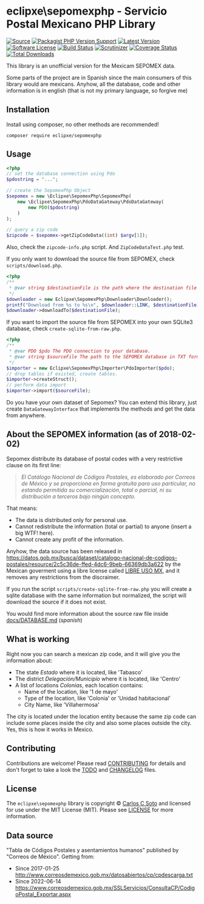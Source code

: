 # eclipxe\sepomexphp - Servicio Postal Mexicano PHP Library

[![Source][badge-source]][source]
[![Packagist PHP Version Support][badge-php-version]][php-version]
[![Latest Version][badge-release]][release]
[![Software License][badge-license]][license]
[![Build Status][badge-build]][build]
[![Scrutinizer][badge-quality]][quality]
[![Coverage Status][badge-coverage]][coverage]
[![Total Downloads][badge-downloads]][downloads]

This library is an unofficial version for the Mexicam SEPOMEX data.

Some parts of the project are in Spanish since the main consumers of this library would are mexicans.
Anyhow, all the database, code and other information is in english (that is not my primary language, so forgive me)

## Installation

Install using composer, no other methods are recommended!

```
composer require eclipxe/sepomexphp
```

## Usage

```php
<?php
// set the database connection using Pdo
$pdostring = "...";

// create the SepomexPhp Object
$sepomex = new \Eclipxe\SepomexPhp\SepomexPhp(
    new \Eclipxe\SepomexPhp\PdoDataGateway\PdoDataGateway(
        new PDO($pdostring)
    )
);

// query a zip code
$zipcode = $sepomex->getZipCodeData((int) $argv[1]);
```

Also, check the `zipcode-info.php` script. And `ZipCodeDataTest.php` test.

If you only want to download the source file from SEPOMEX, check `scripts/download.php`.

```php
<?php
/**
 * @var string $destinationFile is the path where the destination file will be located. 
 */
$downloader = new Eclipxe\SepomexPhp\Downloader\Downloader();
printf("Download from %s to %s\n", $downloader::LINK, $destinationFile);
$downloader->downloadTo($destinationFile);
```

If you want to import the source file from SEPOMEX into your own SQLite3 database, check `create-sqlite-from-raw.php`.

```php
<?php
/**
 * @var PDO $pdo The PDO connection to your database.
 * @var string $sourceFile The path to the SEPOMEX database in TXT format. 
 */
$importer = new Eclipxe\SepomexPhp\Importer\PdoImporter($pdo);
// drop tables if existed, create tables.
$importer->createStruct();
// perform data import
$importer->import($sourceFile);
```

Do you have your own dataset of Sepomex? You can extend this library, just create `DataGatewayInterface` that
implements the methods and get the data from anywhere.

## About the SEPOMEX information (as of 2018-02-02)

Sepomex distribute its database of postal codes with a very restrictive clause on its first line:

> *El Catálogo Nacional de Códigos Postales, es elaborado por Correos de México y se proporciona en forma gratuita para uso particular, 
> no estando permitida su comercialización, total o parcial, ni su distribución a terceros bajo ningún concepto.*

That means:

* The data is distributed only for personal use.
* Cannot redistribute the information (total or partial) to anyone (insert a big WTF! here).
* Cannot create any profit of the information.

Anyhow, the data source has been released in 
<https://datos.gob.mx/busca/dataset/catalogo-nacional-de-codigos-postales/resource/2c5c36de-ffed-4dc6-9beb-66369db3a622>
by the Mexican goverment using a libre license called [LIBRE USO MX](https://datos.gob.mx/libreusomx),
and it removes any restrictions from the discraimer.

If you run the script `scripts/create-sqlite-from-raw.php` you will create a sqlite database
with the same information but normalized, the script will download the source if it does not exist.

You would find more information about the source raw file inside [docs/DATABASE.md](docs/DATABASE.md) (*spanish*)

## What is working

Right now you can search a mexican zip code, and it will give you the information about:

* The state *Estado* where it is located, like 'Tabasco'
* The district *Delegación/Municipio* where it is located, like 'Centro'
* A list of locations *Colonias*, each location contains:
    * Name of the location, like '1 de mayo'
    * Type of the location, like 'Colonia' or 'Unidad habitacional'
    * City Name, like 'Villahermosa'

The city is located under the location entity because the same zip code can include some places inside the city
and also some places outside the city. Yes, this is how it works in Mexico.

## Contributing

Contributions are welcome! Please read [CONTRIBUTING][] for details
and don't forget to take a look the [TODO][] and [CHANGELOG][] files.

## License

The `eclipxe\sepomexphp` library is copyright © [Carlos C Soto](https://eclipxe.com.mx/)
and licensed for use under the MIT License (MIT). Please see [LICENSE][] for more information.

## Data source

"Tabla de Códigos Postales y asentamientos humanos" published by "Correos de México".
Getting from:
- Since 2017-01-25 <http://www.correosdemexico.gob.mx/datosabiertos/cp/cpdescarga.txt>
- Since 2022-06-14 <https://www.correosdemexico.gob.mx/SSLServicios/ConsultaCP/CodigoPostal_Exportar.aspx>

[contributing]: https://github.com/eclipxe13/sepomexphp/blob/main/CONTRIBUTING.md
[changelog]: https://github.com/eclipxe13/sepomexphp/blob/main/docs/CHANGELOG.md
[todo]: https://github.com/eclipxe13/sepomexphp/blob/main/docs/TODO.md

[source]: https://github.com/eclipxe13/sepomexphp
[php-version]: https://packagist.org/packages/eclipxe/sepomexphp
[release]: https://github.com/eclipxe13/sepomexphp/releases
[license]: https://github.com/eclipxe13/sepomexphp/blob/master/LICENSE
[build]: https://github.com/eclipxe13/sepomexphp/actions/workflows/build.yml?query=branch:main
[quality]: https://scrutinizer-ci.com/g/eclipxe13/sepomexphp/
[coverage]: https://scrutinizer-ci.com/g/eclipxe13/sepomexphp/code-structure/master/code-coverage
[downloads]: https://packagist.org/packages/eclipxe/sepomexphp

[badge-source]: http://img.shields.io/badge/source-eclipxe13/sepomexphp-blue.svg?style=flat-square
[badge-php-version]: https://img.shields.io/packagist/php-v/eclipxe/sepomexphp?style=flat-square
[badge-release]: https://img.shields.io/github/release/eclipxe13/sepomexphp.svg?style=flat-square
[badge-license]: https://img.shields.io/github/license/eclipxe13/sepomexphp.svg?style=flat-square
[badge-build]: https://img.shields.io/github/workflow/status/eclipxe13/sepomexphp/build/main?style=flat-square
[badge-quality]: https://img.shields.io/scrutinizer/g/eclipxe13/sepomexphp/master.svg?style=flat-square
[badge-coverage]: https://img.shields.io/scrutinizer/coverage/g/eclipxe13/sepomexphp/master.svg?style=flat-square
[badge-downloads]: https://img.shields.io/packagist/dt/eclipxe/sepomexphp.svg?style=flat-square
